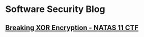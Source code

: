 # Software Security Blog

## [Breaking XOR Encryption - NATAS 11 CTF](https://raj3shp.github.io/ctf-natas11)
